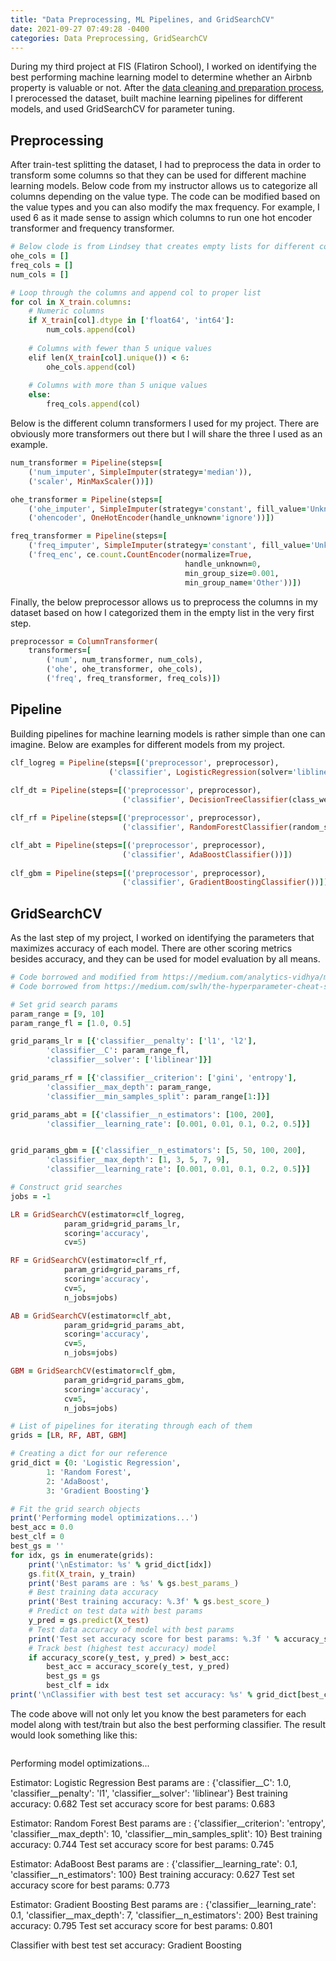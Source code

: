 ```yaml
---
title: "Data Preprocessing, ML Pipelines, and GridSearchCV"
date: 2021-09-27 07:49:28 -0400
categories: Data Preprocessing, GridSearchCV
---
```


During my third project at FIS (Flatiron School), I worked on identifying the best performing machine learning model to determine whether an Airbnb property is valuable or not. After the [data cleaning and preparation process](https://jennifernha.github.io/data/cleaning/preparation/Data-Cleaning-and-Preparation/), I prerocessed the dataset, built machine learning pipelines for different models, and used GridSearchCV for parameter tuning. 

## Preprocessing
After train-test splitting the dataset, I had to preprocess the data in order to transform some columns so that they can be used for different machine learning models. Below code from my instructor allows us to categorize all columns depending on the value type. The code can be modified based on the value types and you can also modify the max frequency. For example, I used 6 as it made sense to assign which columns to run one hot encoder transformer and frequency transformer.
```ruby
# Below clode is from Lindsey that creates empty lists for different column types
ohe_cols = [] 
freq_cols = []
num_cols = [] 

# Loop through the columns and append col to proper list
for col in X_train.columns:
    # Numeric columns
    if X_train[col].dtype in ['float64', 'int64']:
        num_cols.append(col)
        
    # Columns with fewer than 5 unique values
    elif len(X_train[col].unique()) < 6:
        ohe_cols.append(col)
            
    # Columns with more than 5 unique values
    else:
        freq_cols.append(col)
```
Below is the different column transformers I used for my project. There are obviously more transformers out there but I will share the three I used as an example.
```ruby
num_transformer = Pipeline(steps=[
    ('num_imputer', SimpleImputer(strategy='median')),
    ('scaler', MinMaxScaler())])

ohe_transformer = Pipeline(steps=[
    ('ohe_imputer', SimpleImputer(strategy='constant', fill_value='Unknown')),
    ('ohencoder', OneHotEncoder(handle_unknown='ignore'))])

freq_transformer = Pipeline(steps=[
    ('freq_imputer', SimpleImputer(strategy='constant', fill_value='Unknown')),
    ('freq_enc', ce.count.CountEncoder(normalize=True, 
                                       handle_unknown=0,
                                       min_group_size=0.001,
                                       min_group_name='Other'))])
```
Finally, the below preprocessor allows us to preprocess the columns in my dataset based on how I categorized them in the empty list in the very first step.
```ruby
preprocessor = ColumnTransformer(
    transformers=[
        ('num', num_transformer, num_cols),
        ('ohe', ohe_transformer, ohe_cols),
        ('freq', freq_transformer, freq_cols)])
```        

## Pipeline 
Building pipelines for machine learning models is rather simple than one can imagine. Below are examples for different models from my project.
```ruby
clf_logreg = Pipeline(steps=[('preprocessor', preprocessor),
                      ('classifier', LogisticRegression(solver='liblinear', class_weight='balanced'))])
                      
clf_dt = Pipeline(steps=[('preprocessor', preprocessor),
                         ('classifier', DecisionTreeClassifier(class_weight='balanced'))]) 

clf_rf = Pipeline(steps=[('preprocessor', preprocessor),
                         ('classifier', RandomForestClassifier(random_state=42,class_weight='balanced'))])

clf_abt = Pipeline(steps=[('preprocessor', preprocessor),
                         ('classifier', AdaBoostClassifier())])
                         
clf_gbm = Pipeline(steps=[('preprocessor', preprocessor),
                         ('classifier', GradientBoostingClassifier())])
```

## GridSearchCV
As the last step of my project, I worked on identifying the parameters that maximizes accuracy of each model. There are other scoring metrics besides accuracy, and they can be used for model evaluation by all means. 
```ruby
# Code borrowed and modified from https://medium.com/analytics-vidhya/ml-pipelines-using-scikit-learn-and-gridsearchcv-fe605a7f9e05
# Code borrowed from https://medium.com/swlh/the-hyperparameter-cheat-sheet-770f1fed32ff

# Set grid search params
param_range = [9, 10]
param_range_fl = [1.0, 0.5]

grid_params_lr = [{'classifier__penalty': ['l1', 'l2'],
        'classifier__C': param_range_fl,
        'classifier__solver': ['liblinear']}] 

grid_params_rf = [{'classifier__criterion': ['gini', 'entropy'],
        'classifier__max_depth': param_range,
        'classifier__min_samples_split': param_range[1:]}]

grid_params_abt = [{'classifier__n_estimators': [100, 200], 
        'classifier__learning_rate': [0.001, 0.01, 0.1, 0.2, 0.5]}]


grid_params_gbm = [{'classifier__n_estimators': [5, 50, 100, 200], 
        'classifier__max_depth': [1, 3, 5, 7, 9],
        'classifier__learning_rate': [0.001, 0.01, 0.1, 0.2, 0.5]}]

# Construct grid searches
jobs = -1

LR = GridSearchCV(estimator=clf_logreg,
            param_grid=grid_params_lr,
            scoring='accuracy',
            cv=5) 

RF = GridSearchCV(estimator=clf_rf,
            param_grid=grid_params_rf,
            scoring='accuracy',
            cv=5, 
            n_jobs=jobs)

AB = GridSearchCV(estimator=clf_abt,
            param_grid=grid_params_abt,
            scoring='accuracy',
            cv=5, 
            n_jobs=jobs)

GBM = GridSearchCV(estimator=clf_gbm,
            param_grid=grid_params_gbm,
            scoring='accuracy',
            cv=5, 
            n_jobs=jobs)

# List of pipelines for iterating through each of them
grids = [LR, RF, ABT, GBM]

# Creating a dict for our reference
grid_dict = {0: 'Logistic Regression', 
        1: 'Random Forest',
        2: 'AdaBoost',
        3: 'Gradient Boosting'}

# Fit the grid search objects
print('Performing model optimizations...')
best_acc = 0.0
best_clf = 0
best_gs = ''
for idx, gs in enumerate(grids):
    print('\nEstimator: %s' % grid_dict[idx])
    gs.fit(X_train, y_train)
    print('Best params are : %s' % gs.best_params_)
    # Best training data accuracy
    print('Best training accuracy: %.3f' % gs.best_score_)
    # Predict on test data with best params
    y_pred = gs.predict(X_test)
    # Test data accuracy of model with best params
    print('Test set accuracy score for best params: %.3f ' % accuracy_score(y_test, y_pred))
    # Track best (highest test accuracy) model
    if accuracy_score(y_test, y_pred) > best_acc:
        best_acc = accuracy_score(y_test, y_pred)
        best_gs = gs
        best_clf = idx
print('\nClassifier with best test set accuracy: %s' % grid_dict[best_clf])
```
The code above will not only let you know the best parameters for each model along with test/train but also the best performing classifier. The result would look something like this:
```ruby
```
Performing model optimizations...

Estimator: Logistic Regression
Best params are : {'classifier__C': 1.0, 'classifier__penalty': 'l1', 'classifier__solver': 'liblinear'}
Best training accuracy: 0.682
Test set accuracy score for best params: 0.683 

Estimator: Random Forest
Best params are : {'classifier__criterion': 'entropy', 'classifier__max_depth': 10, 'classifier__min_samples_split': 10}
Best training accuracy: 0.744
Test set accuracy score for best params: 0.745 

Estimator: AdaBoost
Best params are : {'classifier__learning_rate': 0.1, 'classifier__n_estimators': 100}
Best training accuracy: 0.627
Test set accuracy score for best params: 0.773 

Estimator: Gradient Boosting
Best params are : {'classifier__learning_rate': 0.1, 'classifier__max_depth': 7, 'classifier__n_estimators': 200}
Best training accuracy: 0.795
Test set accuracy score for best params: 0.801 

Classifier with best test set accuracy: Gradient Boosting
```
```
